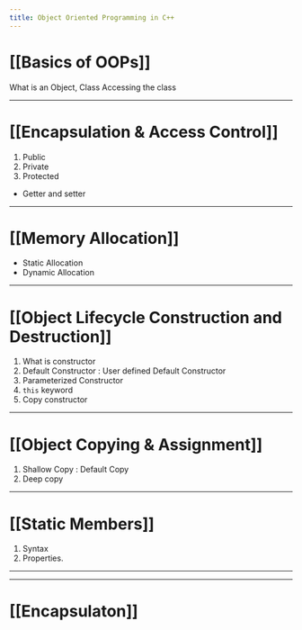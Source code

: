 ```yaml
---
title: Object Oriented Programming in C++
---
```


# [[Basics of OOPs]]

What is an Object, Class
Accessing the class

---

# [[Encapsulation & Access Control]]

1. Public 
2. Private 
3. Protected
- Getter and setter

---

# [[Memory Allocation]]

- Static Allocation 
- Dynamic Allocation 
---

# [[Object Lifecycle Construction and Destruction]]

1. What is constructor
2. Default Constructor : User defined Default Constructor 
3. Parameterized Constructor
4. `this` keyword
5. Copy constructor

---
# [[Object Copying & Assignment]]

1. Shallow Copy : Default Copy
2. Deep copy


---
# [[Static Members]]

1. Syntax
2. Properties.

---
---


# [[Encapsulaton]]


